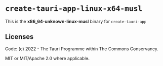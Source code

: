 # `create-tauri-app-linux-x64-musl`

This is the **x86_64-unknown-linux-musl** binary for `create-tauri-app`

## Licenses
Code: (c) 2022 - The Tauri Programme within The Commons Conservancy.

MIT or MIT/Apache 2.0 where applicable.